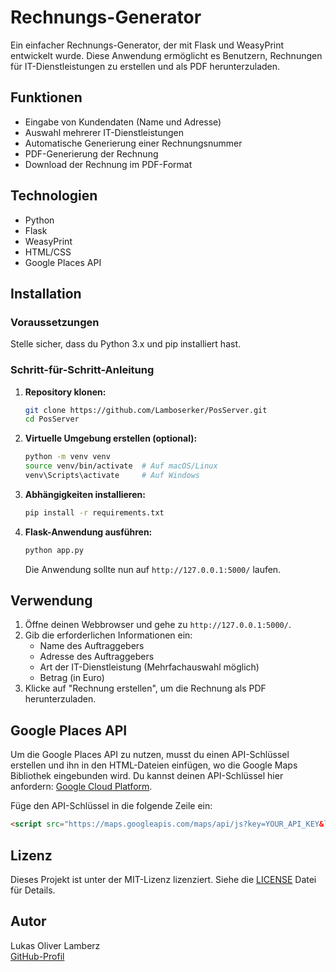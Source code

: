 # Rechnungs-Generator

Ein einfacher Rechnungs-Generator, der mit Flask und WeasyPrint entwickelt wurde. Diese Anwendung ermöglicht es Benutzern, Rechnungen für IT-Dienstleistungen zu erstellen und als PDF herunterzuladen.

## Funktionen

- Eingabe von Kundendaten (Name und Adresse)
- Auswahl mehrerer IT-Dienstleistungen
- Automatische Generierung einer Rechnungsnummer
- PDF-Generierung der Rechnung
- Download der Rechnung im PDF-Format

## Technologien

- Python
- Flask
- WeasyPrint
- HTML/CSS
- Google Places API

## Installation

### Voraussetzungen

Stelle sicher, dass du Python 3.x und pip installiert hast. 

### Schritt-für-Schritt-Anleitung

1. **Repository klonen:**

   ```bash
   git clone https://github.com/Lamboserker/PosServer.git
   cd PosServer
   ```

2. **Virtuelle Umgebung erstellen (optional):**

   ```bash
   python -m venv venv
   source venv/bin/activate  # Auf macOS/Linux
   venv\Scripts\activate     # Auf Windows
   ```

3. **Abhängigkeiten installieren:**

   ```bash
   pip install -r requirements.txt
   ```

4. **Flask-Anwendung ausführen:**

   ```bash
   python app.py
   ```

   Die Anwendung sollte nun auf `http://127.0.0.1:5000/` laufen.

## Verwendung

1. Öffne deinen Webbrowser und gehe zu `http://127.0.0.1:5000/`.
2. Gib die erforderlichen Informationen ein:
   - Name des Auftraggebers
   - Adresse des Auftraggebers
   - Art der IT-Dienstleistung (Mehrfachauswahl möglich)
   - Betrag (in Euro)
3. Klicke auf "Rechnung erstellen", um die Rechnung als PDF herunterzuladen.

## Google Places API

Um die Google Places API zu nutzen, musst du einen API-Schlüssel erstellen und ihn in den HTML-Dateien einfügen, wo die Google Maps Bibliothek eingebunden wird. Du kannst deinen API-Schlüssel hier anfordern: [Google Cloud Platform](https://cloud.google.com/maps-platform/).

Füge den API-Schlüssel in die folgende Zeile ein:
```html
<script src="https://maps.googleapis.com/maps/api/js?key=YOUR_API_KEY&libraries=places" async defer></script>
```

## Lizenz

Dieses Projekt ist unter der MIT-Lizenz lizenziert. Siehe die [LICENSE](LICENSE) Datei für Details.

## Autor

Lukas Oliver Lamberz  
[GitHub-Profil](https://github.com/Lamboserker)
